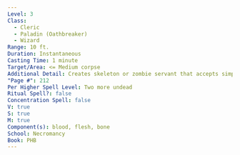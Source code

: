 ```yaml
---
Level: 3
Class:
  - Cleric
  - Paladin (Oathbreaker)
  - Wizard
Range: 10 ft.
Duration: Instantaneous
Casting Time: 1 minute
Target/Area: <= Medium corpse
Additional Detail: Creates skeleton or zombie servant that accepts simple directions
"Page #": 212
Per Higher Spell Level: Two more undead
Ritual Spell?: false
Concentration Spell: false
V: true
S: true
M: true
Component(s): blood, flesh, bone
School: Necromancy
Book: PHB
---
```

